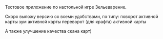 Тестовое приложение по настольной игре Зельеварение.

Скоро выложу версию со всеми удобствами, по типу:
    поворот активной карты
    зум активной карты
    переворот (для крафта) активной карты

А также улучшение качества скана карт)
